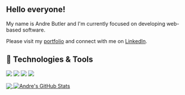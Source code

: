## Hello everyone! 
My name is Andre Butler and I'm currently focused on developing web-based software. 

Please visit my [portfolio](https://www.andrebutler.me) and connect with me on [LinkedIn](https://www.linkedin.com/in/%F0%9F%AA%94-andre-butler-62aa387b/).

## 🔧 Technologies & Tools
![](https://img.shields.io/badge/OS-Mac-informational?style=flat&logo=apple&logoColor=white&color=1486bd)
![](https://img.shields.io/badge/Code-Python-informational?style=flat&logo=python&logoColor=white&color=ffbf4b)
![](https://img.shields.io/badge/Code-JavaScript-informational?style=flat&logo=javascript&logoColor=white&color=ffbf4b)
![](https://img.shields.io/badge/Tools-PostgreSQL-informational?style=flat&logo=postgresql&logoColor=white&color=2bbc8a)

<a href="https://github.com/abutler6588">
<img align="center" src="https://github-readme-stats.vercel.app/api/top-langs/?username=abutler6588&hide=html,css&html&title_color=ffffff&text_color=c9cacc&icon_color=2bbc8a&bg_color=1d1f21" />
</a>
<a href="https://github.com/abutler6588">
<img align="center" src="https://github-readme-stats.vercel.app/api?username=abutler6588&hide=stars,contribs&show_icons=true&line_height=27&count_private=true&title_color=ffffff&text_color=c9cacc&icon_color=2bbc8a&bg_color=1d1f21" alt="Andre's GitHub Stats" />
</a>

<!--
**abutler6588/abutler6588** is a ✨ _special_ ✨ repository because its `README.md` (this file) appears on your GitHub profile.

Here are some ideas to get you started:

- 🔭 I’m currently working on ... an app that will predict the probability that you will exprience specific law enforcement complications more frequenlty based upon your race and zip code. 
- 🌱 I’m currently learning ... Python and React
- 👯 I’m looking to collaborate on ... a chatbot using a new AI technology named 'Rasa,' which allows users to search for cusine by thier location through the use of a Bing maps API. 
- 🤔 I’m looking for help with ... more coding projects and networking! 
- 💬 Ask me about ... the places i've traveled!
- 📫 How to reach me: ... abutler6588@gmail.com
- 😄 Pronouns: ... he/him
 
-->
